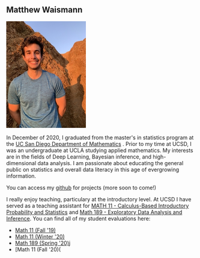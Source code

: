 ## Matthew Waismann
![](images/cover_img.jpg?raw=true)

In December of 2020, I graduated from the master's in statistics program at the [UC San Diego Department of Mathematics](https://math.ucsd.edu) . Prior to my time at UCSD, I was an undergraduate at UCLA studying applied mathematics. My interests are in the fields of Deep Learning, Bayesian inference, and high-dimensional data analysis. I am passionate about educating the general public on statistics and overall data literacy in this age of evergrowing information.


You can access my [github](https://github.com/mattwaismann) for projects (more soon to come!) 

I really enjoy teaching, particulary at the introductory level. At UCSD I have served as a teaching assistant for [MATH 11 - Calculus-Based Introductory Probability and Statistics](https://www.ucsd.edu/catalog/courses/MATH.html) and [Math 189 - Exploratory Data Analysis and Inference](https://www.ucsd.edu/catalog/courses/MATH.html). You can find all of my student evaluations here:
- [Math 11 (Fall '19)](https://mattwaismann.github.io/teaching_evaluations/Waismann_Matthew_Student_IA_Evaluation_-_MATH_11_-_Calculus-Based_Prob_&_Stats_[A00]_(Hammock_Frances_H)_-_FA19.pdf)
- [Math 11 (Winter '20)](https://mattwaismann.github.io/teaching_evaluations/Waismann_Matthew_Student_IA_Evaluation_-_MATH_11_-_Calculus-Based_Prob_&_Stats_[B00]_(Ciotti_Benjamin)_-_WI20.pdf)
- [Math 189 (Spring '20)](https://mattwaismann.github.io/teaching_evaluations/Waismann_Matthew_Student_IA_Evaluation_-_MATH_189_-_Data_Analysis_and_Inference_[B00]_(Schwartzman_Armin)_-_SP20.pdf)j
- [Math 11 (Fall '20)(

